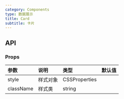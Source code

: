 ```yaml
---
category: Components
type: 数据展示
title: Card
subtitle: 卡片
---
```


## API

### Props

| 参数      | 说明             | 类型          | 默认值 |
| :-------- | :--------------- | :------------ | :----- |
| style     | 样式对象         | CSSProperties |        |
| className | 样式类           | string        |        |
